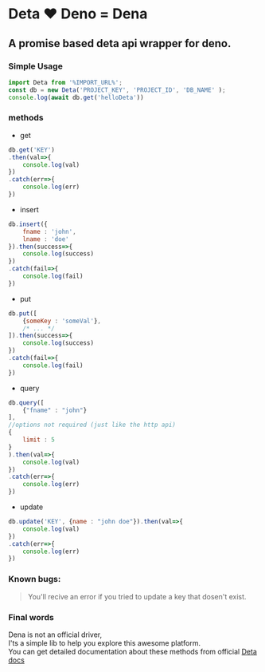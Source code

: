 # Deta ❤️ Deno = Dena
## A promise based deta api wrapper for deno.

### Simple Usage

```javascript
import Deta from '%IMPORT_URL%';
const db = new Deta('PROJECT_KEY', 'PROJECT_ID', 'DB_NAME' );
console.log(await db.get('helloDeta'))
```


### methods
* get
```javascript
db.get('KEY')
.then(val=>{
    console.log(val)
})
.catch(err=>{
    console.log(err)
})
```

* insert
```javascript
db.insert({
    fname : 'john',
    lname : 'doe'
}).then(success=>{
    console.log(success)
})
.catch(fail=>{
    console.log(fail)
})
```
* put
```javascript
db.put([
    {someKey : 'someVal'},
    /* ... */
]).then(success=>{
    console.log(success)
})
.catch(fail=>{
    console.log(fail)
})
```

* query
```javascript
db.query([
    {"fname" : "john"}
],
//options not required (just like the http api)
{
    limit : 5
}
).then(val=>{
    console.log(val)
})
.catch(err=>{
    console.log(err)
})
```
* update
```javascript
db.update('KEY', {name : "john doe"}).then(val=>{
    console.log(val)
})
.catch(err=>{
    console.log(err)
})
```
### Known bugs:
> You'll recive an error if you tried to update a key that dosen't exist.

### Final words
Dena is not an official driver,  
I'ts a simple lib to help you explore this awesome platform.  
You can get detailed documentation about these methods from official [Deta docs](https://docs.deta.sh/docs/base/http/)